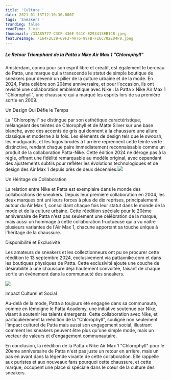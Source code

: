```yaml
---
title: 'Culture '
date: 2021-01-13T12:10:30.000Z
tags: 'Sneakers '
tranding: false
readTime: 3 min
thumbnail: /33A85777-C3CF-436E-941C-E293415EB1CB.jpeg
featureImage: /164F2C29-69F2-4A76-99FB-F16C702E04F9.jpeg
---
```


##### Le Retour Triomphant de la Patta x Nike Air Max 1 "Chlorophyll" 

Amsterdam, connu pour son esprit libre et créatif, est également le berceau de Patta, une marque qui a transcendé le statut de simple boutique de sneakers pour devenir un pilier de la culture urbaine et de la mode. En 2024, Patta célèbre son 20ème anniversaire, et pour l'occasion, ils ont revisité une collaboration emblématique avec Nike : la Patta x Nike Air Max 1 "Chlorophyll", une chaussure qui a marqué les esprits lors de sa première sortie en 2009.

Un Design Qui Défie le Temps

La "Chlorophyll" se distingue par son esthétique caractéristique, mélangeant des teintes de Chlorophyll et de Matte Silver sur une base blanche, avec des accents de gris qui donnent à la chaussure une allure classique et moderne à la fois. Les éléments de design tels que le swoosh, les mudguards, et les logos brodés à l'arrière reprennent cette teinte verte distinctive, rendant chaque paire immédiatement reconnaissable comme un produit de la collaboration Patta-Nike. Cette édition 2024 ne déroge pas à la règle, offrant une fidélité remarquable au modèle original, avec cependant des ajustements subtils pour refléter les évolutions technologiques et de design des Air Max 1 depuis près de deux décennies.![](/D3F04C3C-E191-4438-A73D-DE0379E76C19.jpeg)

Un Héritage de Collaboration

La relation entre Nike et Patta est exemplaire dans le monde des collaborations de sneakers. Depuis leur première collaboration en 2004, les deux marques ont uni leurs forces à plus de dix reprises, principalement autour du Air Max 1, consolidant chaque fois leur statut dans le monde de la mode et de la culture urbaine. Cette réédition spéciale pour le 20ème anniversaire de Patta n'est pas seulement une célébration de la marque, mais aussi un hommage à cette collaboration fructueuse qui a vu naître plusieurs variantes de l'Air Max 1, chacune apportant sa touche unique à l'héritage de la chaussure.

Disponibilité et Exclusivité

Les amateurs de sneakers et les collectionneurs ont pu se procurer cette réédition le 13 septembre 2024, exclusivement via pattaxnike.com et dans les boutiques physiques de Patta. Cette exclusivité ajoute une couche de désirabilité à une chaussure déjà hautement convoitée, faisant de chaque sortie un événement dans la communauté des sneakers.

![](/ADB328E4-DA67-4C6D-AA57-781001DFBC1D.jpeg)

Impact Culturel et Social

Au-delà de la mode, Patta a toujours été engagée dans sa communauté, comme en témoigne le Patta Academy, une initiative soutenue par Nike, visant à soutenir les talents émergents. Cette collaboration avec Nike, et particulièrement la réédition de la "Chlorophyll", souligne non seulement l'impact culturel de Patta mais aussi son engagement social, illustrant comment les sneakers peuvent être plus qu'une simple mode, mais un vecteur de valeurs et d'engagement communautaire.

En conclusion, la réédition de la Patta x Nike Air Max 1 "Chlorophyll" pour le 20ème anniversaire de Patta n'est pas juste un retour en arrière, mais un pas en avant dans la légende vivante de cette collaboration. Elle rappelle aux puristes et aux nouveaux fans pourquoi cette chaussure, et cette marque, occupent une place si spéciale dans le cœur de la culture des sneakers.

### &#xA;
